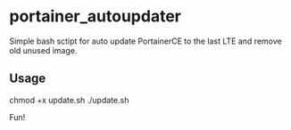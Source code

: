 # portainer_autoupdater
Simple bash sctipt for auto update PortainerCE to the last LTE and remove old unused image.

## Usage
chmod +x update.sh
./update.sh

Fun!
